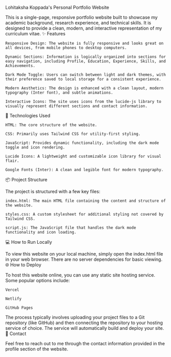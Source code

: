 Lohitaksha Koppada's Personal Portfolio Website

This is a single-page, responsive portfolio website built to showcase my academic background, research experience, and technical skills. It is designed to provide a clean, modern, and interactive representation of my curriculum vitae.
✨ Features

    Responsive Design: The website is fully responsive and looks great on all devices, from mobile phones to desktop computers.

    Dynamic Sections: Information is logically organized into sections for easy navigation, including Profile, Education, Experience, Skills, and Achievements.

    Dark Mode Toggle: Users can switch between light and dark themes, with their preference saved to local storage for a consistent experience.

    Modern Aesthetics: The design is enhanced with a clean layout, modern typography (Inter font), and subtle animations.

    Interactive Icons: The site uses icons from the lucide-js library to visually represent different sections and contact information.

🚀 Technologies Used

    HTML: The core structure of the website.

    CSS: Primarily uses Tailwind CSS for utility-first styling.

    JavaScript: Provides dynamic functionality, including the dark mode toggle and icon rendering.

    Lucide Icons: A lightweight and customizable icon library for visual flair.

    Google Fonts (Inter): A clean and legible font for modern typography.

📦 Project Structure

The project is structured with a few key files:

    index.html: The main HTML file containing the content and structure of the website.

    styles.css: A custom stylesheet for additional styling not covered by Tailwind CSS.

    script.js: The JavaScript file that handles the dark mode functionality and icon loading.

💻 How to Run Locally

To view this website on your local machine, simply open the index.html file in your web browser. There are no server dependencies for basic viewing.
🌐 How to Deploy

To host this website online, you can use any static site hosting service. Some popular options include:

    Vercel

    Netlify

    GitHub Pages

The process typically involves uploading your project files to a Git repository (like GitHub) and then connecting the repository to your hosting service of choice. The service will automatically build and deploy your site.
🤝 Contact

Feel free to reach out to me through the contact information provided in the profile section of the website.
